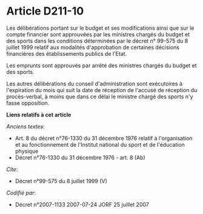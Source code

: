# Article D211-10

Les délibérations portant sur le budget et ses modifications ainsi que sur le compte financier sont approuvées par les
ministres chargés du budget et des sports dans les conditions déterminées par le décret n° 99-575 du 8 juillet 1999 relatif
aux modalités d'approbation de certaines décisions financières des établissements publics de l'Etat. 

Les emprunts sont approuvés par arrêté des ministres chargés du budget et des sports. 

Les autres délibérations du conseil d'administration sont exécutoires à l'expiration du mois qui suit la date de réception de
l'accusé de réception du procès-verbal, à moins que dans ce délai le ministre chargé des sports n'y fasse opposition.

**Liens relatifs à cet article**

_Anciens textes_:

  - Art. 8 du décret n°76-1330 du 31 décembre 1976 relatif à l'organisation et au fonctionnement de l'Institut national du sport et de l'éducation physique
  - Décret n°76-1330 du 31 décembre 1976 - art. 8 (Ab)

_Cite_:

  - Décret n°99-575 du 8 juillet 1999 (V)

_Codifié par_:

  - Décret n°2007-1133 2007-07-24 JORF 25 juillet 2007
